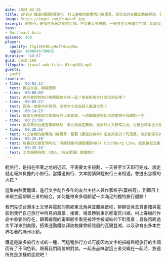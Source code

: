 ```yaml
---
date: 2024-02-26
title: EP168 鐵道X閱讀X輕旅行：村上春樹的都電荒川線風景、吳念真的台鐵宜蘭線鄉愁，與梭羅的瓦爾登湖時光 ft. 旅人的時光閱讀筆記 棋子(蕭裕奇)
image: https://imgur.com/Dj4wknF.jpg
excerpt: 輕旅行，是指在所著之地的近郊，不需要太多規劃，一天甚至半天即可完成、說走就走毫無負擔的小旅行。當鐵道旅行、文本閱讀與輕旅行三者相遇，會迸出怎樣的火花？
tags:
- Northeast Asia
episode: 168
player:
  spotify: 2Ig1409JDuyHufDHiwqNax
  apple: 1000646730068
duration: '43:57'
guid: GUID-168
filepath: travel-wok-files-03/ep168.mp3
guests:
- yuchi
timeline:
- time: '00:02:15'
  text: 歡迎來賓，開場閒聊
- time: '00:06:08'
  text: 為何會想將旅行和閱讀結合在一起？兩者能產生什麼化學反應？
- time: '00:09:23'
  text: 因為一個意外的發現，全家大小從此投入鐵道世界？
- time: '00:14:23'
  text: 每個台灣家庭可能都有的火車故事，一趟鐵路旅程如何改變棋子母親的一生
- time: '00:21:06'
  text: 吳念真的台鐵宜蘭線鄉愁：東北角與宜蘭線，是自然人文薈萃之地，也是台灣本土文學與電影的發祥地
- time: '00:28:56'
  text: 村上春樹的都電荒川線風景：跟著《挪威的森林》走進東京的下町風景，東京都僅存的都營路面電車
- time: '00:35:10'
  text: 梭羅的瓦爾登湖時光：麻薩諸塞州通勤鐵路MBTA Fitchburg Line，就直接從瓦爾登湖旁邊開過去？
- time: '00:35:10'
  text: 工商服務時間：《旅人．時光閱讀》書籍簡介
---
```

輕旅行，是指在所著之地的近郊，不需要太多規劃，一天甚至半天即可完成、說走就走毫無負擔的小旅行。當鐵道旅行、文本閱讀與輕旅行三者相遇，會迸出怎樣的火花？

這集由熱愛閱讀、進行文字創作多年的友台主持人兼作家棋子(蕭裕奇)，到節目上來跟主廚聊聊三者的結合，如何能帶來多個願望一次滿足的獨特旅行體驗！

我們先從台灣本土文學與電影的原鄉東北角與宜蘭線啟程，聊聊從吳念真書籍與電影到我們自己旅行中所見的風景；接著，場景轉到東京都電荒川線，村上春樹的作品中重要的存在，跟著緩慢的電車腳步看見被時空被凝結的下町風景；最後再跨過太平洋來到美國，搭乘通勤鐵路拜訪梭羅曾經隱居的瓦爾登湖，以及孕育出多本世界名著的麻州小鎮。

鐵道是諸多旅行方式的一種，而這種旅行方式可能因為文字的描繪與輕旅行的步調而有了不同色彩。跟著我們兩位的對談，一起去品味當這三者交織在一起時，旅途所見是怎樣的面貌吧！
